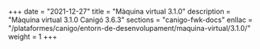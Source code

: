 +++
date        = "2021-12-27"
title       = "Màquina virtual 3.1.0"
description = "Màquina virtual 3.1.0 Canigó 3.6.3"
sections    = "canigo-fwk-docs"
enllac		= "/plataformes/canigo/entorn-de-desenvolupament/maquina-virtual/3.1.0/"
weight		= 1
+++

